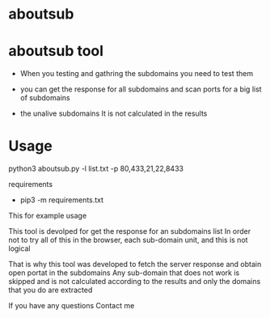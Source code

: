 # aboutsub

# aboutsub tool

* When you testing and gathring the subdomains you need to test them

* you can get the response for all subdomains and scan ports for a big list of subdomains

* the unalive subdomains It is not calculated in the results

# Usage

python3 aboutsub.py -l list.txt -p 80,433,21,22,8433

requirements 

* pip3 -m requirements.txt 

This for example usage

This tool is devolped for get the response for an subdomains list In order not to try all of this in the browser, each sub-domain unit, and this is not logical 

That is why this tool was developed to fetch the server response and obtain open portat in the subdomains Any sub-domain that does not work is skipped and is not calculated according to the results and only the domains that you do are extracted

If you have any questions Contact me
